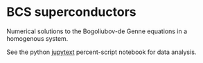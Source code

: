 # BCS superconductors
Numerical solutions to the Bogoliubov-de Genne equations in a homogenous system.

See the python [jupytext](https://jupytext.readthedocs.io/) percent-script notebook for data analysis.
